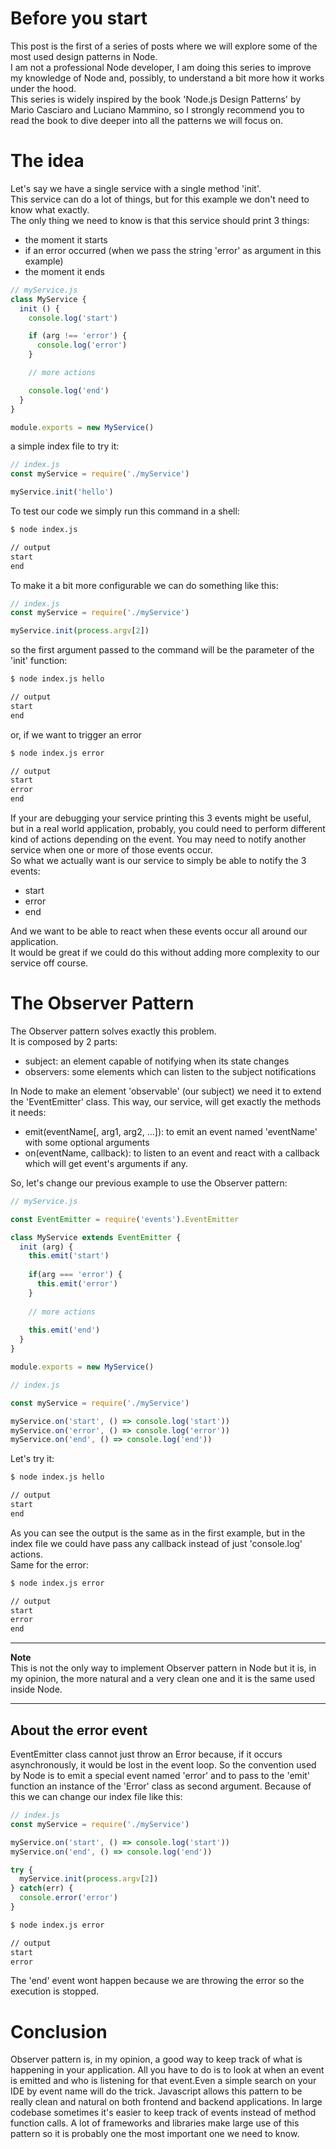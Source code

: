 # Before you start

This post is the first of a series of posts where we will explore some of the most used design patterns in Node.  
I am not a professional Node developer, I am doing this series to improve my knowledge of Node and, possibly, to understand a bit more how it works under the hood.  
This series is widely inspired by the book 'Node.js Design Patterns' by Mario Casciaro and Luciano Mammino, so I strongly recommend you to read the book to dive deeper into all the patterns we will focus on. 

# The idea

Let's say we have a single service with a single method 'init'.  
This service can do a lot of things, but for this example we don't need to know what exactly.  
The only thing we need to know is that this service should print 3 things:
- the moment it starts
- if an error occurred (when we pass the string 'error' as argument in this example)
- the moment it ends

```js
// myService.js
class MyService {
  init () {
    console.log('start')

    if (arg !== 'error') {
      console.log('error')
    }

    // more actions

    console.log('end')
  }
}

module.exports = new MyService()
```

a simple index file to try it:

```js
// index.js
const myService = require('./myService')

myService.init('hello')
```

To test our code we simply run this command in a shell:

```bash
$ node index.js 

// output
start
end
```

To make it a bit more configurable we can do something like this:

```js
// index.js
const myService = require('./myService')

myService.init(process.argv[2])
```

so the first argument passed to the command will be the parameter of the 'init' function: 

```bash
$ node index.js hello

// output
start
end
```

or, if we want to trigger an error

```bash
$ node index.js error 

// output
start
error
end
```

If your are debugging your service printing this 3 events might be useful, but in a real world application, probably, you could need to perform different kind of actions depending on the event.
You may need to notify another service when one or more of those events occur.  
So what we actually want is our service to simply be able to notify the 3 events:
- start
- error
- end

And we want to be able to react when these events occur all around our application.  
It would be great if we could do this without adding more complexity to our service off course.

# The Observer Pattern

The Observer pattern solves exactly this problem.  
It is composed by 2 parts:
- subject: an element capable of notifying when its state changes
- observers: some elements which can listen to the subject notifications

In Node to make an element 'observable' (our subject) we need it to extend the 'EventEmitter' class.
This way, our service, will get exactly the methods it needs:
- emit(eventName[, arg1, arg2, ...]): to emit an event named 'eventName' with some optional arguments
- on(eventName, callback): to listen to an event and react with a callback which will get event's arguments if any.

So, let's change our previous example to use the Observer pattern:

```js
// myService.js

const EventEmitter = require('events').EventEmitter

class MyService extends EventEmitter {
  init (arg) {
    this.emit('start')
  
    if(arg === 'error') {
      this.emit('error')
    }
  
    // more actions
  
    this.emit('end')
  }
}

module.exports = new MyService()
```

```js
// index.js

const myService = require('./myService')

myService.on('start', () => console.log('start'))
myService.on('error', () => console.log('error'))
myService.on('end', () => console.log('end'))
```

Let's try it:

```bash
$ node index.js hello

// output
start
end
```

As you can see the output is the same as in the first example, but in the index file we could have pass any callback instead of just 'console.log' actions.  
Same for the error:

```bash
$ node index.js error 

// output
start
error
end
```

---
**Note**  
This is not the only way to implement Observer pattern in Node but it is, in my opinion, the more natural and a very clean one and it is the same used inside Node.

---
## About the error event 
EventEmitter class cannot just throw an Error because, if it occurs asynchronously, it would be lost in the event loop.
So the convention used by Node is to emit a special event named 'error' and to pass to the 'emit' function an instance of the 'Error' class as second argument.
Because of this we can change our index file like this:

```js
// index.js
const myService = require('./myService')

myService.on('start', () => console.log('start'))
myService.on('end', () => console.log('end'))

try {
  myService.init(process.argv[2])
} catch(err) {
  console.error('error')
}
```

```bash
$ node index.js error 

// output
start
error
```

The 'end' event wont happen because we are throwing the error so the execution is stopped.

# Conclusion

Observer pattern is, in my opinion, a good way to keep track of what is happening in your application. All you have to do is to look at when an event is emitted and who is listening for that event.Even a simple search on your IDE by event name will do the trick.
Javascript allows this pattern to be really clean and natural on both frontend and backend applications. In large codebase sometimes it's easier to keep track of events instead of method function calls. 
A lot of frameworks and libraries make large use of this pattern so it is probably one the most important one we need to know.
